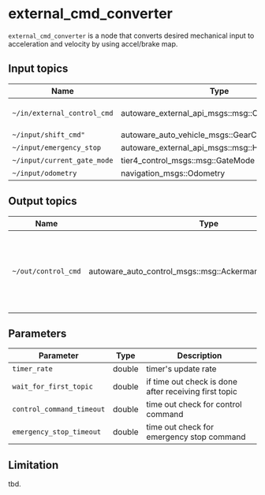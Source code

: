 # external_cmd_converter

`external_cmd_converter` is a node that converts desired mechanical input to acceleration and velocity by using accel/brake map.

## Input topics

| Name                        | Type                                            | Description                                                                                                       |
| --------------------------- | ----------------------------------------------- | ----------------------------------------------------------------------------------------------------------------- |
| `~/in/external_control_cmd` | autoware_external_api_msgs::msg::ControlCommand | target `throttle/brake/steering_angle/steering_angle_velocity` is necessary to calculate desired control command. |
| `~/input/shift_cmd"`        | autoware_auto_vehicle_msgs::GearCommand         | current command of gear.                                                                                          |
| `~/input/emergency_stop`    | autoware_external_api_msgs::msg::Heartbeat      | emergency heart beat for external command.                                                                        |
| `~/input/current_gate_mode` | tier4_control_msgs::msg::GateMode            | topic for gate mode.                                                                                              |
| `~/input/odometry`          | navigation_msgs::Odometry                       | twist topic in odometry is used.                                                                                  |

## Output topics

| Name                | Type                                                     | Description                                                        |
| ------------------- | -------------------------------------------------------- | ------------------------------------------------------------------ |
| `~/out/control_cmd` | autoware_auto_control_msgs::msg::AckermannControlCommand | ackermann control command converted from selected external command |

## Parameters

| Parameter                 | Type   | Description                                           |
| ------------------------- | ------ | ----------------------------------------------------- |
| `timer_rate`              | double | timer's update rate                                   |
| `wait_for_first_topic`    | double | if time out check is done after receiving first topic |
| `control_command_timeout` | double | time out check for control command                    |
| `emergency_stop_timeout`  | double | time out check for emergency stop command             |

## Limitation

tbd.
